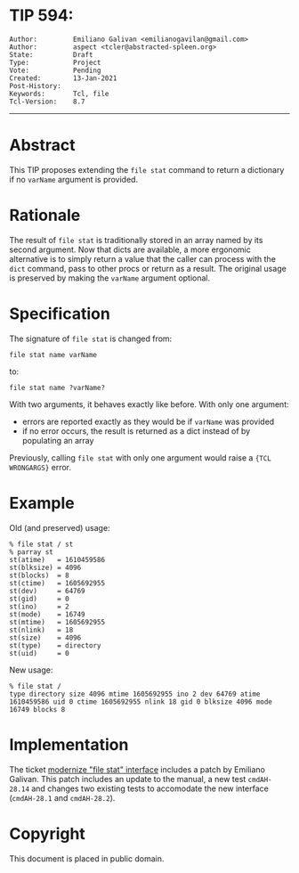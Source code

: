# TIP 594: 
	Author:         Emiliano Galivan <emilianogavilan@gmail.com>
	Author:         aspect <tcler@abstracted-spleen.org>
	State:          Draft
	Type:           Project
	Vote:           Pending
	Created:        13-Jan-2021
	Post-History:
	Keywords:       Tcl, file
	Tcl-Version:    8.7
-----

# Abstract

This TIP proposes extending the `file stat` command to return a dictionary 
if no `varName` argument is provided.

# Rationale

The result of `file stat` is traditionally stored in an array named by its
second argument.  Now that dicts are available, a more ergonomic alternative is
to simply return a value that the caller can process with the `dict` command,
pass to other procs or return as a result.  The original usage is preserved by
making the `varName` argument optional.


# Specification

The signature of `file stat` is changed from:

    file stat name varName

to:

    file stat name ?varName?

With two arguments, it behaves exactly like before.  With only one argument:

* errors are reported exactly as they would be if `varName` was provided
* if no error occurs, the result is returned as a dict instead of by populating
  an array

Previously, calling `file stat` with only one argument would raise a `{TCL
WRONGARGS}` error.

# Example

Old (and preserved) usage:

    % file stat / st
    % parray st
    st(atime)   = 1610459586
    st(blksize) = 4096
    st(blocks)  = 8
    st(ctime)   = 1605692955
    st(dev)     = 64769
    st(gid)     = 0
    st(ino)     = 2
    st(mode)    = 16749
    st(mtime)   = 1605692955
    st(nlink)   = 18
    st(size)    = 4096
    st(type)    = directory
    st(uid)     = 0

New usage:

    % file stat /
    type directory size 4096 mtime 1605692955 ino 2 dev 64769 atime 1610459586 uid 0 ctime 1605692955 nlink 18 gid 0 blksize 4096 mode 16749 blocks 8

# Implementation

The ticket [modernize "file stat" interface](https://core.tcl-lang.org/tcl/tktview?name=560c5e438c47f5fdd34846dbb333ab96cb905416) includes a patch by Emiliano Galivan.  This patch includes an update to the manual, a new test `cmdAH-28.14` and changes two existing tests to accomodate the new interface (`cmdAH-28.1` and `cmdAH-28.2`).


# Copyright

This document is placed in public domain.
